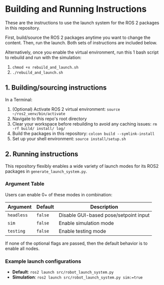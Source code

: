 # Building and Running Instructions

These are the instructions to use the launch system for the ROS 2 packages in this repository.

First, build/source the ROS 2 packages anytime you want to change the content. Then, run the launch. Both sets of instructions are included below.

Alternatively, once you enable the virtual environment, run this 1 bash script to rebuild and run with the simulation:

1. `chmod +x rebuild_and_launch.sh`
1. `./rebuild_and_launch.sh`

## 1. Building/sourcing instructions

In a Terminal:

1. (Optional) Activate ROS 2 virtual environment: `source ~/ros2_venv/bin/activate`
1. Navigate to this repo's root directory
1. Clear your workspace before rebuilding to avoid any caching issues: `rm -rf build/ install/ log/`
1. Build the packages in this repository: `colcon build --symlink-install`
1. Set up your shell environment: `source install/setup.sh`

## 2. Running instructions

This repository flexibly enables a wide variety of launch modes for its ROS2 packages in `generate_launch_system.py`.

### Argument Table

Users can enable 0+ of these modes in combination:

| Argument | Default | Description |
| --- | --- | --- |
| `headless` | `false` | Disable GUI-based pose/setpoint input |
| `sim` | `false` | Enable simulation mode |
| `testing` | `false` | Enable testing mode |

If none of the optional flags are passed, then the default behavior is to enable all nodes.

### Example launch configurations

- **Default**: `ros2 launch src/robot_launch_system.py`
- **Simulation**: `ros2 launch src/robot_launch_system.py sim:=true`
